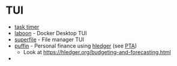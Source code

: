 # TUI

- [task timer](https://github.com/caarlos0/tasktimer)
- [laboon](https://github.com/arisnacg/laboon) - Docker Desktop TUI
- [superfile](https://github.com/yorukot/superfile) - File manager TUI
- [puffin](https://github.com/siddhantac/puffin?tab=readme-ov-file) - Personal finance using [hledger](https://hledger.org/) (see [PTA](https://plaintextaccounting.org/What-is-Plain-Text-Accounting))
  - Look at https://hledger.org/budgeting-and-forecasting.html
- 